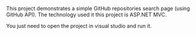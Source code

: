 This project demonstrates a simple GitHub repositories search page (using GitHub API).
The technology used it this project is ASP.NET MVC.

You just need to open the project in visual studio and run it.
